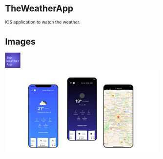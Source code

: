 # TheWeatherApp

iOS application to watch the weather.

# Images

<img src="./Images/Logo.png" alt="Logo" width="50" />
<img src="./Images/iphone.png" alt="Mockup" />
